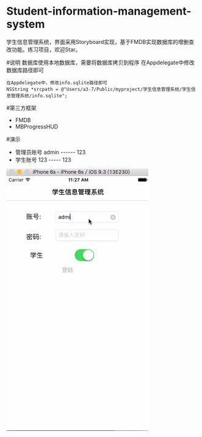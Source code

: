 # Student-information-management-system
学生信息管理系统，界面采用Storyboard实现，基于FMDB实现数据库的增删查改功能。练习项目，欢迎Star。

#说明
数据库使用本地数据库，需要将数据库拷贝到程序
在Appdelegate中修改数据库路径即可

	在Appdelegate中，修改info.sqlite路径即可
    NSString *srcpath = @"Users/a3-7/Public/myproject/学生信息管理系统/学生信息管理系统/info.sqlite";
    

#第三方框架
- FMDB
- MBProgressHUD


#演示
- 管理员账号  admin ------ 123
- 学生账号 	 123   -----  123

![演示](./Untitled.gif)